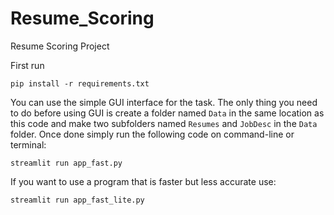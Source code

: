 # Resume_Scoring
Resume Scoring Project

First run 

```
pip install -r requirements.txt
```



You can use the simple GUI interface for the task. The only thing you need to do before using GUI is create a folder named ```Data``` in the same location as this code and make two subfolders named  ```Resumes``` and ```JobDesc``` in the ```Data``` folder. Once done simply run the following code on command-line or terminal:

```
streamlit run app_fast.py
```

If you want to use a program that is faster but less accurate use:

```
streamlit run app_fast_lite.py
```


